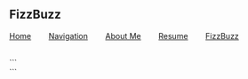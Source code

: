 ## FizzBuzz

[Home](https://github.com/codycarrico/1000Project/blob/main/README.md)&nbsp;&nbsp;&nbsp;&nbsp;&nbsp;&nbsp;&nbsp;&nbsp;[Navigation](https://github.com/codycarrico/1000Project/blob/main/Navigation.md)&nbsp;&nbsp;&nbsp;&nbsp;&nbsp;&nbsp;&nbsp;&nbsp;[About Me](https://github.com/codycarrico/1000Project/blob/main/About%20Me.md)&nbsp;&nbsp;&nbsp;&nbsp;&nbsp;&nbsp;&nbsp;&nbsp;[Resume](https://github.com/codycarrico/1000Project/blob/main/Resume.md)&nbsp;&nbsp;&nbsp;&nbsp;&nbsp;&nbsp;&nbsp;&nbsp;[FizzBuzz](https://github.com/codycarrico/1000Project/blob/main/FizzBuzz.md)

<br>
```<!DOCTYPE html>
<html>
<head>
<meta charset="UTF-8">
<title>Fizz Buzz</title>
<script>

function fizzbuzz() {
	var display = document.getElementById('display');
	var displayHTML = "";
	for (i = 0; i < 100; i++) {
		if (i % 15 == 0)
		displayHTML += "FizzBuzz\n";
		else if (i % 3 == 0)
		displayHTML += "Fizz\n";
		else if (i % 5 == 0)
		displayHTML += "Buzz\n";
		else displayHTML += i+"\n";
	}
	display.innerHTML = displayHTML
}

</script>

</head>

<body onload="fizzbuzz()">
<div id="display">

</div>
</body>

</html>```
